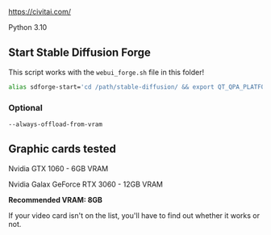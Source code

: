 https://civitai.com/

Python 3.10

## Start Stable Diffusion Forge

This script works with the `webui_forge.sh` file in this folder!

```sh
alias sdforge-start='cd /path/stable-diffusion/ && export QT_QPA_PLATFORM=offscreen && ./webui_forge.sh --xformers --pin-shared-memory --cuda-malloc --cuda-stream'
```

### Optional

    --always-offload-from-vram

## Graphic cards tested
Nvidia GTX 1060 - 6GB VRAM

Nvidia Galax GeForce RTX 3060 - 12GB VRAM

**Recommended VRAM: 8GB**

If your video card isn't on the list, you'll have to find out whether it works or not.